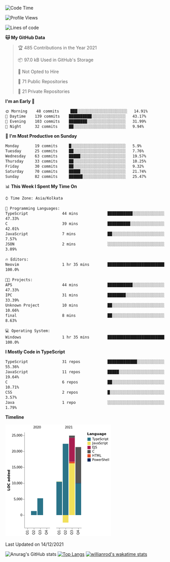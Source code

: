 <!--START_SECTION:waka-->
![Code Time](http://img.shields.io/badge/Code%20Time-95%20hrs%2042%20mins-blue)

![Profile Views](http://img.shields.io/badge/Profile%20Views-13-blue)

![Lines of code](https://img.shields.io/badge/From%20Hello%20World%20I%27ve%20Written-83%20Thousand%20lines%20of%20code-blue)

**🐱 My GitHub Data** 

> 🏆 485 Contributions in the Year 2021
 > 
> 📦 97.0 kB Used in GitHub's Storage 
 > 
> 🚫 Not Opted to Hire
 > 
> 📜 71 Public Repositories 
 > 
> 🔑 21 Private Repositories  
 > 
**I'm an Early 🐤** 

```text
🌞 Morning    48 commits     ███░░░░░░░░░░░░░░░░░░░░░░   14.91% 
🌆 Daytime    139 commits    ██████████░░░░░░░░░░░░░░░   43.17% 
🌃 Evening    103 commits    ████████░░░░░░░░░░░░░░░░░   31.99% 
🌙 Night      32 commits     ██░░░░░░░░░░░░░░░░░░░░░░░   9.94%

```
📅 **I'm Most Productive on Sunday** 

```text
Monday       19 commits     █░░░░░░░░░░░░░░░░░░░░░░░░   5.9% 
Tuesday      25 commits     ██░░░░░░░░░░░░░░░░░░░░░░░   7.76% 
Wednesday    63 commits     █████░░░░░░░░░░░░░░░░░░░░   19.57% 
Thursday     33 commits     ██░░░░░░░░░░░░░░░░░░░░░░░   10.25% 
Friday       30 commits     ██░░░░░░░░░░░░░░░░░░░░░░░   9.32% 
Saturday     70 commits     █████░░░░░░░░░░░░░░░░░░░░   21.74% 
Sunday       82 commits     ██████░░░░░░░░░░░░░░░░░░░   25.47%

```


📊 **This Week I Spent My Time On** 

```text
⌚︎ Time Zone: Asia/Kolkata

💬 Programming Languages: 
TypeScript               44 mins             ███████████░░░░░░░░░░░░░░   47.33% 
C                        39 mins             ██████████░░░░░░░░░░░░░░░   42.01% 
JavaScript               7 mins              ██░░░░░░░░░░░░░░░░░░░░░░░   7.57% 
JSON                     2 mins              ░░░░░░░░░░░░░░░░░░░░░░░░░   3.09%

🔥 Editors: 
Neovim                   1 hr 35 mins        █████████████████████████   100.0%

🐱‍💻 Projects: 
APS                      44 mins             ███████████░░░░░░░░░░░░░░   47.33% 
IPC                      31 mins             ████████░░░░░░░░░░░░░░░░░   33.39% 
Unknown Project          10 mins             ██░░░░░░░░░░░░░░░░░░░░░░░   10.66% 
final                    8 mins              ██░░░░░░░░░░░░░░░░░░░░░░░   8.63%

💻 Operating System: 
Windows                  1 hr 35 mins        █████████████████████████   100.0%

```

**I Mostly Code in TypeScript** 

```text
TypeScript               31 repos            █████████████░░░░░░░░░░░░   55.36% 
JavaScript               11 repos            █████░░░░░░░░░░░░░░░░░░░░   19.64% 
C                        6 repos             ██░░░░░░░░░░░░░░░░░░░░░░░   10.71% 
CSS                      2 repos             █░░░░░░░░░░░░░░░░░░░░░░░░   3.57% 
Java                     1 repo              ░░░░░░░░░░░░░░░░░░░░░░░░░   1.79%

```


**Timeline**

![Chart not found](https://raw.githubusercontent.com/wise-introvert/wise-introvert/master/charts/bar_graph.png) 


 Last Updated on 14/12/2021
<!--END_SECTION:waka-->

![Anurag's GitHub stats](https://github-readme-stats.vercel.app/api?username=wise-introvert&count_private=true&show_icons=true)
[![Top Langs](https://github-readme-stats.vercel.app/api/top-langs/?username=wise-introvert&langs_count=10)](https://github.com/anuraghazra/github-readme-stats)
[![willianrod's wakatime stats](https://github-readme-stats.vercel.app/api/wakatime?username=wiseintrovert)](https://github.com/anuraghazra/github-readme-stats)
